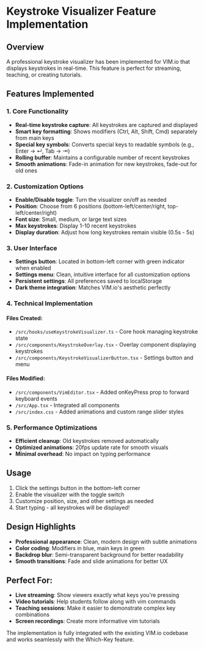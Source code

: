 # Keystroke Visualizer Feature Implementation

## Overview
A professional keystroke visualizer has been implemented for VIM.io that displays keystrokes in real-time. This feature is perfect for streaming, teaching, or creating tutorials.

## Features Implemented

### 1. Core Functionality
- **Real-time keystroke capture**: All keystrokes are captured and displayed
- **Smart key formatting**: Shows modifiers (Ctrl, Alt, Shift, Cmd) separately from main keys
- **Special key symbols**: Converts special keys to readable symbols (e.g., Enter → ↵, Tab → ⇥)
- **Rolling buffer**: Maintains a configurable number of recent keystrokes
- **Smooth animations**: Fade-in animation for new keystrokes, fade-out for old ones

### 2. Customization Options
- **Enable/Disable toggle**: Turn the visualizer on/off as needed
- **Position**: Choose from 6 positions (bottom-left/center/right, top-left/center/right)
- **Font size**: Small, medium, or large text sizes
- **Max keystrokes**: Display 1-10 recent keystrokes
- **Display duration**: Adjust how long keystrokes remain visible (0.5s - 5s)

### 3. User Interface
- **Settings button**: Located in bottom-left corner with green indicator when enabled
- **Settings menu**: Clean, intuitive interface for all customization options
- **Persistent settings**: All preferences saved to localStorage
- **Dark theme integration**: Matches VIM.io's aesthetic perfectly

### 4. Technical Implementation

#### Files Created:
- `/src/hooks/useKeystrokeVisualizer.ts` - Core hook managing keystroke state
- `/src/components/KeystrokeOverlay.tsx` - Overlay component displaying keystrokes
- `/src/components/KeystrokeVisualizerButton.tsx` - Settings button and menu

#### Files Modified:
- `/src/components/VimEditor.tsx` - Added onKeyPress prop to forward keyboard events
- `/src/App.tsx` - Integrated all components
- `/src/index.css` - Added animations and custom range slider styles

### 5. Performance Optimizations
- **Efficient cleanup**: Old keystrokes removed automatically
- **Optimized animations**: 20fps update rate for smooth visuals
- **Minimal overhead**: No impact on typing performance

## Usage

1. Click the settings button in the bottom-left corner
2. Enable the visualizer with the toggle switch
3. Customize position, size, and other settings as needed
4. Start typing - all keystrokes will be displayed!

## Design Highlights
- **Professional appearance**: Clean, modern design with subtle animations
- **Color coding**: Modifiers in blue, main keys in green
- **Backdrop blur**: Semi-transparent background for better readability
- **Smooth transitions**: Fade and slide animations for better UX

## Perfect For:
- **Live streaming**: Show viewers exactly what keys you're pressing
- **Video tutorials**: Help students follow along with vim commands
- **Teaching sessions**: Make it easier to demonstrate complex key combinations
- **Screen recordings**: Create more informative vim tutorials

The implementation is fully integrated with the existing VIM.io codebase and works seamlessly with the Which-Key feature.